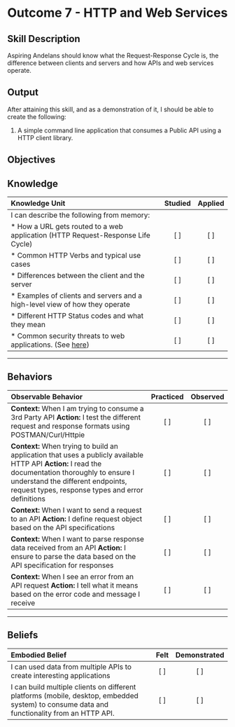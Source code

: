 # Outcome 7 - HTTP and Web Services

**Skill Description**
----------
Aspiring Andelans should know what the Request-Response Cycle is, the difference between clients and servers and how APIs and web services operate.


**Output**
----------
After attaining this skill, and as a demonstration of it, I should be able to create the following:

1. A simple command line application that consumes a Public API using a HTTP client library.


**Objectives**
----------

## **Knowledge**


| Knowledge Unit   |      Studied      | Applied |
|:-------------|:------------------:|:--------:|
| I can describe the following from memory: | | |
| * How a URL gets routed to a web application (HTTP Request-Response Life Cycle) | [ ] | [ ]  |
| * Common HTTP Verbs and typical use cases |   [ ]   |   [ ] |
| * Differences between the client and the server | [ ] |    [ ] |
| * Examples of clients and servers and a high-level view of how they operate | [ ] |    [ ] |
| * Different HTTP Status codes and what they mean | [ ] |    [ ] |
| * Common security threats to web applications. (See [here](https://securityintelligence.com/the-10-most-common-application-attacks-in-action/)) | [ ] |    [ ] |


----------


## **Behaviors**


| Observable Behavior   |      Practiced      | Observed |
|:-------------|:------------------:|:--------:|
| **Context:** When I am trying to consume a 3rd Party API **Action:** I test the different request and response formats using POSTMAN/Curl/Httpie | [ ] | [ ]  |
| **Context:** When trying to build an application that uses a publicly available HTTP API **Action:** I read the documentation thoroughly to ensure I understand the different endpoints, request types, response types and error definitions | [ ] |    [ ] |
| **Context:** When I want to send a request to an API **Action:** I define request object based on the API specifications |   [ ]   |   [ ] |
| **Context:** When I want to parse response data received from an API **Action:** I ensure to parse the data based on the API specification for responses |   [ ]   |   [ ] |
| **Context:** When I see an error from an API request **Action:** I tell what it means based on the error code and message I receive | [ ] |    [ ] |

----------


## **Beliefs**


| Embodied Belief   |      Felt      | Demonstrated |
|:-------------|:------------------:|:--------:|
| I can used data from multiple APIs to create interesting applications  |   [ ]   |   [ ] |
| I can build multiple clients on different platforms (mobile, desktop, embedded system) to consume data and functionality from an HTTP API. |   [ ]   |   [ ] |
